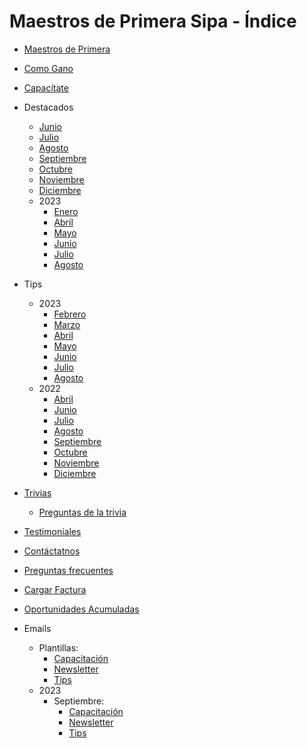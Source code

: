 # Maestros de Primera Sipa - Índice

- [Maestros de Primera](https://dipaolalatina.github.io/WebSite-Codelpa-MaestrosDP/maestros-de-primera/)

- [Como Gano](https://dipaolalatina.github.io/WebSite-Codelpa-MaestrosDP/como-gano/)

- [Capacítate](https://dipaolalatina.github.io/WebSite-Codelpa-MaestrosDP/capacitate/)

- Destacados
    - [Junio](https://dipaolalatina.github.io/WebSite-Codelpa-MaestrosDP/destacados/junio.html)
    - [Julio](https://dipaolalatina.github.io/WebSite-Codelpa-MaestrosDP/destacados/julio.html)
    - [Agosto](https://dipaolalatina.github.io/WebSite-Codelpa-MaestrosDP/destacados/agosto.html)
    - [Septiembre](https://dipaolalatina.github.io/WebSite-Codelpa-MaestrosDP/destacados/septiembre.html)
    - [Octubre](https://dipaolalatina.github.io/WebSite-Codelpa-MaestrosDP/destacados/octubre.html)
    - [Noviembre](https://dipaolalatina.github.io/WebSite-Codelpa-MaestrosDP/destacados/noviembre.html)
    - [Diciembre](https://dipaolalatina.github.io/WebSite-Codelpa-MaestrosDP/destacados/diciembre.html)
    - 2023
        - [Enero](https://dipaolalatina.github.io/WebSite-Codelpa-MaestrosDP/destacados/2023/enero.html)
        - [Abril](https://dipaolalatina.github.io/WebSite-Codelpa-MaestrosDP/destacados/2023/abril.html)
        - [Mayo](https://dipaolalatina.github.io/WebSite-Codelpa-MaestrosDP/destacados/2023/mayo.html)
        - [Junio](https://dipaolalatina.github.io/WebSite-Codelpa-MaestrosDP/destacados/2023/junio.html)
        - [Julio](https://dipaolalatina.github.io/WebSite-Codelpa-MaestrosDP/destacados/2023/julio.html)
        - [Agosto](https://dipaolalatina.github.io/WebSite-Codelpa-MaestrosDP/destacados/2023/agosto.html)

- Tips
    - 2023
        - [Febrero](https://dipaolalatina.github.io/WebSite-Codelpa-MaestrosDP/tips/2023/febrero.html)
        - [Marzo](https://dipaolalatina.github.io/WebSite-Codelpa-MaestrosDP/tips/2023/marzo.html)
        - [Abril](https://dipaolalatina.github.io/WebSite-Codelpa-MaestrosDP/tips/2023/abril.html)
        - [Mayo](https://dipaolalatina.github.io/WebSite-Codelpa-MaestrosDP/tips/2023/mayo.html)
        - [Junio](https://dipaolalatina.github.io/WebSite-Codelpa-MaestrosDP/tips/2023/junio.html)
        - [Julio](https://dipaolalatina.github.io/WebSite-Codelpa-MaestrosDP/tips/2023/julio.html)
        - [Agosto](https://dipaolalatina.github.io/WebSite-Codelpa-MaestrosDP/tips/2023/agosto.html)
    - 2022
        - [Abril](https://dipaolalatina.github.io/WebSite-Codelpa-MaestrosDP/tips/2022/abril.html)
        - [Junio](https://dipaolalatina.github.io/WebSite-Codelpa-MaestrosDP/tips/2022/junio.html)
        - [Julio](https://dipaolalatina.github.io/WebSite-Codelpa-MaestrosDP/tips/2022/julio.html)
        - [Agosto](https://dipaolalatina.github.io/WebSite-Codelpa-MaestrosDP/tips/2022/agosto.html)
        - [Septiembre](https://dipaolalatina.github.io/WebSite-Codelpa-MaestrosDP/tips/2022/septiembre.html)
        - [Octubre](https://dipaolalatina.github.io/WebSite-Codelpa-MaestrosDP/tips/2022/octubre.html)
        - [Noviembre](https://dipaolalatina.github.io/WebSite-Codelpa-MaestrosDP/tips/2022/noviembre.html)
        - [Diciembre](https://dipaolalatina.github.io/WebSite-Codelpa-MaestrosDP/tips/2022/diciembre.html)

- [Trivias](https://dipaolalatina.github.io/WebSite-Codelpa-MaestrosDP/trivias/)
    - [Preguntas de la trivia](https://dipaolalatina.github.io/WebSite-Codelpa-MaestrosDP/trivias/preguntas.html)

- [Testimoniales](https://dipaolalatina.github.io/WebSite-Codelpa-MaestrosDP/testimoniales)

- [Contáctatnos](https://dipaolalatina.github.io/WebSite-Codelpa-MaestrosDP/contactanos/)

- [Preguntas frecuentes](https://dipaolalatina.github.io/WebSite-Codelpa-MaestrosDP/preguntas-frecuentes/)

- [Cargar Factura](https://dipaolalatina.github.io/WebSite-Codelpa-MaestrosDP/factura/)

- [Oportunidades Acumuladas](https://dipaolalatina.github.io/WebSite-Codelpa-MaestrosDP/oportunidades-acumuladas/)

- Emails
    - Plantillas:
        - [Capacitación](https://dipaolalatina.github.io/WebSite-Codelpa-MaestrosDP/emails/plantillas/capacitacion.html)
        - [Newsletter](https://dipaolalatina.github.io/WebSite-Codelpa-MaestrosDP/emails/plantillas/newsletter.html)
        - [Tips](https://dipaolalatina.github.io/WebSite-Codelpa-MaestrosDP/emails/plantillas/tips.html)
    - 2023
        - Septiembre:
            - [Capacitación](https://dipaolalatina.github.io/WebSite-Codelpa-MaestrosDP/emails/2023/09_septiembre/02_capacitacion/index.html)
            - [Newsletter](https://dipaolalatina.github.io/WebSite-Codelpa-MaestrosDP/emails/2023/09_septiembre/01_newsletter/index.html)
            - [Tips](https://dipaolalatina.github.io/WebSite-Codelpa-MaestrosDP/emails/2023/09_septiembre/03_tips/index.html)
